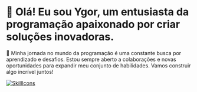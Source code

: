 # 👋 Olá! Eu sou Ygor, um entusiasta da programação apaixonado por criar soluções inovadoras.

🚀 Minha jornada no mundo da programação é uma constante busca por aprendizado e desafios. Estou sempre aberto a colaborações e novas oportunidades para expandir meu conjunto de habilidades. Vamos construir algo incrível juntos!

[![SkillIcons](https://skillicons.dev/icons?i=python,java,spring,docker,html,css,js,figma)](https://skillicons.dev)<br/>
